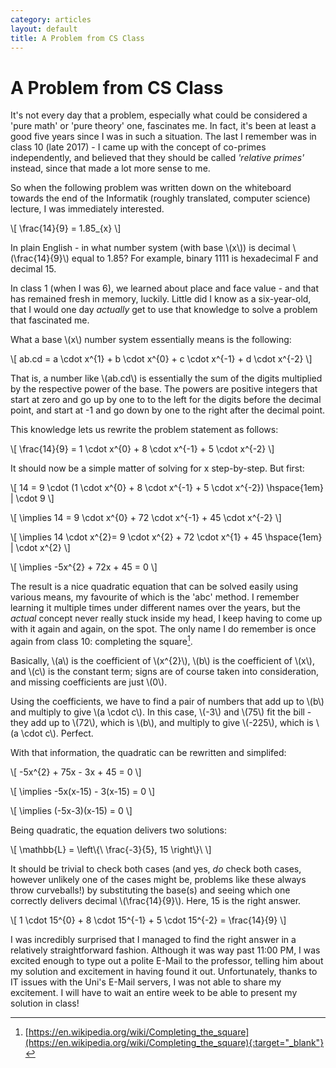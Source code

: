```yaml
---
category: articles
layout: default
title: A Problem from CS Class
---
```


# A Problem from CS Class

<span id="dropcap">I</span>t's not every day that a problem, especially what could be considered a 'pure math' or 'pure theory' one, fascinates me. In fact, it's been at least a good five years since I was in such a situation. The last I remember was in class 10 (late 2017) - I came up with the concept of co-primes independently, and believed that they should be called *'relative primes'* instead, since that made a lot more sense to me.

So when the following problem was written down on the whiteboard towards the end of the Informatik (roughly translated, computer science) lecture, I was immediately interested.

\\[ \frac{14}{9} = 1.85_{x} \\]

In plain English - in what number system (with base \\(x\\)) is decimal \\(\frac{14}{9}\\) equal to 1.85? For example, binary 1111 is hexadecimal F and decimal 15.

In class 1 (when I was 6), we learned about place and face value - and that has remained fresh in memory, luckily. Little did I know as a six-year-old, that I would one day *actually* get to use that knowledge to solve a problem that fascinated me.

What a base \\(x\\) number system essentially means is the following:

\\[ ab.cd = a \cdot x^{1} + b \cdot x^{0} + c \cdot x^{-1} + d \cdot x^{-2} \\]

That is, a number like \\(ab.cd\\) is essentially the sum of the digits multiplied by the respective power of the base. The powers are positive integers that start at zero and go up by one to to the left for the digits before the decimal point, and start at -1 and go down by one to the right after the decimal point.

This knowledge lets us rewrite the problem statement as follows:

\\[ \frac{14}{9} = 1 \cdot x^{0} + 8 \cdot x^{-1} + 5 \cdot x^{-2} \\]

It should now be a simple matter of solving for x step-by-step. But first:

\\[ 14 = 9 \cdot (1 \cdot x^{0} + 8 \cdot x^{-1} + 5 \cdot x^{-2}) \hspace{1em} \| \cdot 9 \\]

\\[ \implies 14 = 9 \cdot x^{0} + 72 \cdot x^{-1} + 45 \cdot x^{-2} \\]

\\[ \implies 14 \cdot x^{2}= 9 \cdot x^{2} + 72 \cdot x^{1} + 45 \hspace{1em} \| \cdot x^{2} \\]

\\[ \implies -5x^{2} + 72x + 45 = 0 \\]

The result is a nice quadratic equation that can be solved easily using various means, my favourite of which is the 'abc' method. I remember learning it multiple times under different names over the years, but the *actual* concept never really stuck inside my head, I keep having to come up with it again and again, on the spot. The only name I do remember is once again from class 10: completing the square[^1].

Basically, \\(a\\) is the coefficient of \\(x^{2}\\), \\(b\\) is the coefficient of \\(x\\), and \\(c\\) is the constant term; signs are of course taken into consideration, and missing coefficients are just \\(0\\).

Using the coefficients, we have to find a pair of numbers that add up to \\(b\\) and multiply to give \\(a \cdot c\\). In this case, \\(-3\\) and \\(75\\) fit the bill - they add up to \\(72\\), which is \\(b\\), and multiply to give \\(-225\\), which is \\(a \cdot c\\). Perfect.

With that information, the quadratic can be rewritten and simplifed:

\\[ -5x^{2} + 75x - 3x + 45 = 0 \\]

\\[ \implies -5x(x-15) - 3(x-15) = 0 \\]

\\[ \implies (-5x-3)(x-15) = 0 \\]

Being quadratic, the equation delivers two solutions:

\\[ \mathbb{L} = \left\\{\ \frac{-3}{5}, 15 \right\\}\ \\]

It should be trivial to check both cases (and yes, *do* check both cases, however unlikely one of the cases might be, problems like these always throw curveballs!) by substituting the base(s) and seeing which one correctly delivers decimal \\(\frac{14}{9}\\). Here, 15 is the right answer.

\\[ 1 \cdot 15^{0} + 8 \cdot 15^{-1} + 5 \cdot 15^{-2} = \frac{14}{9} \\]

I was incredibly surprised that I managed to find the right answer in a relatively straightforward fashion. Although it was way past 11:00 PM, I was excited enough to type out a polite E-Mail to the professor, telling him about my solution and excitement in having found it out. Unfortunately, thanks to IT issues with the Uni's E-Mail servers, I was not able to share my excitement. I will have to wait an entire week to be able to present my solution in class! 

[^1]: [https://en.wikipedia.org/wiki/Completing_the_square](https://en.wikipedia.org/wiki/Completing_the_square){:target="_blank"}


